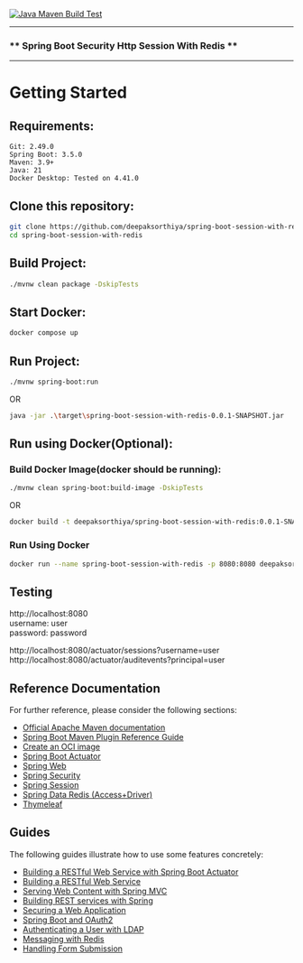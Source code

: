 [![Java Maven Build Test](https://github.com/deepaksorthiya/spring-boot-session-with-redis/actions/workflows/maven-build.yml/badge.svg)](https://github.com/deepaksorthiya/spring-boot-session-with-redis/actions/workflows/maven-build.yml)

---

### ** Spring Boot Security Http Session With Redis **

---

# Getting Started

## Requirements:

```
Git: 2.49.0
Spring Boot: 3.5.0
Maven: 3.9+
Java: 21
Docker Desktop: Tested on 4.41.0
```

## Clone this repository:

```bash
git clone https://github.com/deepaksorthiya/spring-boot-session-with-redis.git
cd spring-boot-session-with-redis
```

## Build Project:

```bash
./mvnw clean package -DskipTests
```

## Start Docker:

```bash
docker compose up
```

## Run Project:

```bash
./mvnw spring-boot:run
```

OR

```bash
java -jar .\target\spring-boot-session-with-redis-0.0.1-SNAPSHOT.jar
```

## Run using Docker(Optional):

### Build Docker Image(docker should be running):

```bash
./mvnw clean spring-boot:build-image -DskipTests
```

OR

```bash
docker build -t deepaksorthiya/spring-boot-session-with-redis:0.0.1-SNAPSHOT . 
```

### Run Using Docker

```bash
docker run --name spring-boot-session-with-redis -p 8080:8080 deepaksorthiya/spring-boot-session-with-redis:0.0.1-SNAPSHOT
```

## Testing

http://localhost:8080<br>
username: user</br>
password: password</br>

http://localhost:8080/actuator/sessions?username=user
http://localhost:8080/actuator/auditevents?principal=user

## Reference Documentation

For further reference, please consider the following sections:

* [Official Apache Maven documentation](https://maven.apache.org/guides/index.html)
* [Spring Boot Maven Plugin Reference Guide](https://docs.spring.io/spring-boot/maven-plugin/)
* [Create an OCI image](https://docs.spring.io/spring-boot/maven-plugin/build-image.html)
* [Spring Boot Actuator](https://docs.spring.io/spring-boot/reference/actuator/index.html)
* [Spring Web](https://docs.spring.io/spring-boot/reference/web/servlet.html)
* [Spring Security](https://docs.spring.io/spring-boot/reference/web/spring-security.html)
* [Spring Session](https://docs.spring.io/spring-session/reference/)
* [Spring Data Redis (Access+Driver)](https://docs.spring.io/spring-boot/reference/data/nosql.html#data.nosql.redis)
* [Thymeleaf](https://docs.spring.io/spring-boot/reference/web/servlet.html#web.servlet.spring-mvc.template-engines)

## Guides

The following guides illustrate how to use some features concretely:

* [Building a RESTful Web Service with Spring Boot Actuator](https://spring.io/guides/gs/actuator-service/)
* [Building a RESTful Web Service](https://spring.io/guides/gs/rest-service/)
* [Serving Web Content with Spring MVC](https://spring.io/guides/gs/serving-web-content/)
* [Building REST services with Spring](https://spring.io/guides/tutorials/rest/)
* [Securing a Web Application](https://spring.io/guides/gs/securing-web/)
* [Spring Boot and OAuth2](https://spring.io/guides/tutorials/spring-boot-oauth2/)
* [Authenticating a User with LDAP](https://spring.io/guides/gs/authenticating-ldap/)
* [Messaging with Redis](https://spring.io/guides/gs/messaging-redis/)
* [Handling Form Submission](https://spring.io/guides/gs/handling-form-submission/)